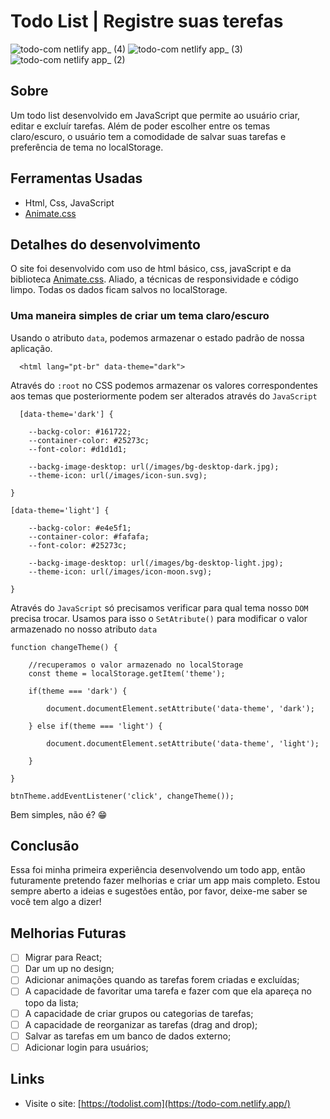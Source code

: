# Todo List | Registre suas terefas

![todo-com netlify app_ (4)](https://user-images.githubusercontent.com/77863766/166617762-a3210a16-470c-42dd-ac17-ff903f06e9ee.png)
![todo-com netlify app_ (3)](https://user-images.githubusercontent.com/77863766/166617766-8e4dc9a2-0ac5-4602-88c0-0488787d0d9e.png)
![todo-com netlify app_ (2)](https://user-images.githubusercontent.com/77863766/166617773-85c522d2-f8e6-459f-bf0b-25e50030dd34.png)

## Sobre

Um todo list desenvolvido em JavaScript que permite ao usuário criar, editar e excluír tarefas. Além de poder escolher entre os temas claro/escuro,
o usuário tem a comodidade de salvar suas tarefas e preferência de tema no localStorage.

## Ferramentas Usadas

* Html, Css, JavaScript
* [Animate.css](https://animate.style/)

## Detalhes do desenvolvimento

O site foi desenvolvido com uso de html básico, css, javaScript e da biblioteca [Animate.css](https://animate.style/).
Aliado, a técnicas de responsividade e código limpo. Todas os dados ficam salvos no localStorage.

### Uma maneira simples de criar um tema claro/escuro

Usando o atributo `data`, podemos armazenar o estado padrão de nossa aplicação.

```
  <html lang="pt-br" data-theme="dark">
````

Através do `:root` no CSS podemos armazenar os valores correspondentes aos temas que posteriormente podem ser alterados através do `JavaScript`

```
  [data-theme='dark'] {
  
    --backg-color: #161722;
    --container-color: #25273c;
    --font-color: #d1d1d1;

    --backg-image-desktop: url(/images/bg-desktop-dark.jpg);
    --theme-icon: url(/images/icon-sun.svg);

}

[data-theme='light'] {

    --backg-color: #e4e5f1;
    --container-color: #fafafa;
    --font-color: #25273c;

    --backg-image-desktop: url(/images/bg-desktop-light.jpg);
    --theme-icon: url(/images/icon-moon.svg);

}
```

Através do `JavaScript` só precisamos verificar para qual tema nosso `DOM` precisa trocar. Usamos para isso o `SetAtribute()` para modificar o valor armazenado 
no nosso atributo `data`

```
function changeTheme() {

    //recuperamos o valor armazenado no localStorage
    const theme = localStorage.getItem('theme');

    if(theme === 'dark') {

        document.documentElement.setAttribute('data-theme', 'dark');

    } else if(theme === 'light') {

        document.documentElement.setAttribute('data-theme', 'light');

    }

}

btnTheme.addEventListener('click', changeTheme());
```

Bem simples, não é? 😁

## Conclusão

Essa foi minha primeira experiência desenvolvendo um todo app, então futuramente pretendo fazer melhorias e criar um app mais completo.
Estou sempre aberto a ideias e sugestões então, por favor, deixe-me saber se você tem algo a dizer!

## Melhorias Futuras

- [ ] Migrar para React;
- [ ] Dar um  up no design;
- [ ] Adicionar animações quando as tarefas forem criadas e excluídas;
- [ ] A capacidade de favoritar uma tarefa e fazer com que ela apareça no topo da lista;
- [ ] A capacidade de criar grupos ou categorias de tarefas;
- [ ] A capacidade de reorganizar as tarefas (drag and drop);
- [ ] Salvar as tarefas em um banco de dados externo;
- [ ] Adicionar login para usuários;

## Links

* Visite o site: [https://todolist.com](https://todo-com.netlify.app/)
